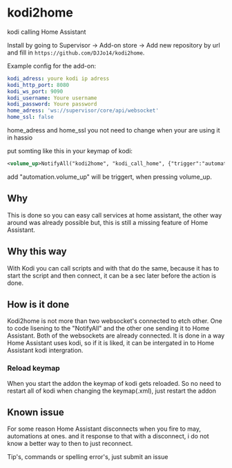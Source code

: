 kodi2home
=========
kodi calling Home Assistant

Install by going to Supervisor -> Add-on store -> Add new repository by url and fill in `https://github.com/DJJo14/kodi2home`.

Example config for the add-on:
```yaml
kodi_adress: youre kodi ip adress
kodi_http_port: 8080
kodi_ws_port: 9090
kodi_username: Youre username
kodi_password: Youre password
home_adress: 'ws://supervisor/core/api/websocket'
home_ssl: false
```

home_adress and home_ssl you not need to change when your are using it in hassio

put somting like this in your keymap of kodi:
```xml
<volume_up>NotifyAll("kodi2home", "kodi_call_home", {"trigger":"automation.volume_up"})</volume_up>
```
add "automation.volume_up" will be triggert, when pressing volume_up.


## Why
This is done so you can easy call services at home assistant, the other way around was already possible but, this is still a missing feature of Home Assistant.

## Why this way
With Kodi you can call scripts and with that do the same, because it has to start the script and then connect, it can be a sec later before the action is done.

## How is it done
Kodi2home is not more than two websocket's connected to etch other. One to code lisening to the "NotifyAll" and the other one sending it to Home Assistant. Both of the websockets are already connected.
It is done in a way Home Assistant uses kodi, so if it is liked, it can be intergated in to Home Assistant kodi intergration.

### Reload keymap
When you start the addon the keymap of kodi gets reloaded. So no need to restart all of kodi when changing the keymap(.xml), just restart the addon

## Known issue
For some reason Home Assistant disconnects when you fire to may, automations at ones. and it response to that with a disconnect, i do not know a better way to then to just reconnect. 


Tip's, commands or spelling error's, just submit an issue
